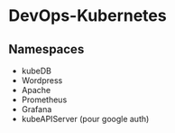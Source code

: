 # DevOps-Kubernetes

## Namespaces

- kubeDB
- Wordpress
- Apache
- Prometheus
- Grafana
- kubeAPIServer (pour google auth)
